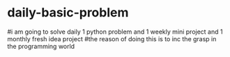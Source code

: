 # daily-basic-problem
#i am going to solve daily 1 python problem and 1 weekly mini project and 1 monthly fresh idea project 
#the reason of  doing this is to inc the grasp in the programming world 
